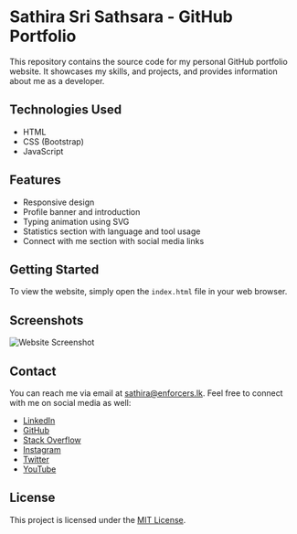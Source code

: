 # Sathira Sri Sathsara - GitHub Portfolio

This repository contains the source code for my personal GitHub portfolio website. It showcases my skills, and projects, and provides information about me as a developer.

## Technologies Used

- HTML
- CSS (Bootstrap)
- JavaScript

## Features

- Responsive design
- Profile banner and introduction
- Typing animation using SVG
- Statistics section with language and tool usage
- Connect with me section with social media links

## Getting Started

To view the website, simply open the `index.html` file in your web browser.

## Screenshots

![Website Screenshot](https://cdn.discordapp.com/attachments/703935965630169218/1121791402330837042/github-banner.jpg)

## Contact

You can reach me via email at [sathira@enforcers.lk](mailto:sathira@enforcers.lk). Feel free to connect with me on social media as well:

- [LinkedIn](https://www.linkedin.com/in/sathira-sathsara-779105271/)
- [GitHub](https://github.com/SathiraSriSathsara)
- [Stack Overflow](https://stackoverflow.com/users/21552491/sathira-sathsara)
- [Instagram](https://www.instagram.com/sathirasri/)
- [Twitter](https://twitter.com/SathiXD)
- [YouTube](https://www.youtube.com/channel/UCQqPK5GJ86SNmmVXrBdDGuQ?view_as=subscriber)

## License

This project is licensed under the [MIT License](LICENSE).
